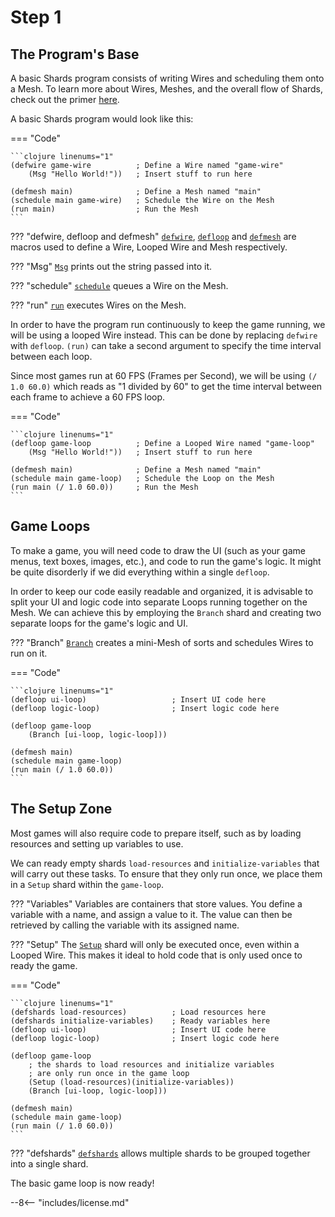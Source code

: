 # Step 1

## The Program's Base

A basic Shards program consists of writing Wires and scheduling them onto a Mesh. To learn more about Wires, Meshes, and the overall flow of Shards, check out the primer [here](https://docs.fragcolor.xyz/learn/shards/).

A basic Shards program would look like this:

=== "Code"
    
    ```clojure linenums="1"
    (defwire game-wire          ; Define a Wire named "game-wire"
        (Msg "Hello World!"))   ; Insert stuff to run here 

    (defmesh main)              ; Define a Mesh named "main"
    (schedule main game-wire)   ; Schedule the Wire on the Mesh
    (run main)                  ; Run the Mesh
    ```

??? "defwire, defloop and defmesh"
    [`defwire`](https://docs.fragcolor.xyz/docs/functions/macros/#defwire), [`defloop`](https://docs.fragcolor.xyz/docs/functions/macros/#defloop) and [`defmesh`](https://docs.fragcolor.xyz/docs/functions/macros/#defmesh) are macros used to define a Wire, Looped Wire and Mesh respectively.

??? "Msg"
    [`Msg`](https://docs.fragcolor.xyz/docs/shards/General/Msg/) prints out the string passed into it.

??? "schedule"
    [`schedule`](https://docs.fragcolor.xyz/docs/functions/misc/#schedule) queues a Wire on the Mesh.

??? "run"
    [`run`](https://docs.fragcolor.xyz/docs/functions/misc/#run) executes Wires on the Mesh.

In order to have the program run continuously to keep the game running, we will be using a looped Wire instead. This can be done by replacing `defwire` with `defloop`. `(run)` can take a second argument to specify the time interval between each loop. 

Since most games run at 60 FPS (Frames per Second), we will be using `(/ 1.0 60.0)` which reads as "1 divided by 60" to get the time interval between each frame to achieve a 60 FPS loop.

=== "Code"
    
    ```clojure linenums="1"
    (defloop game-loop          ; Define a Looped Wire named "game-loop"
        (Msg "Hello World!"))   ; Insert stuff to run here 

    (defmesh main)              ; Define a Mesh named "main"
    (schedule main game-loop)   ; Schedule the Loop on the Mesh
    (run main (/ 1.0 60.0))     ; Run the Mesh
    ```

## Game Loops 

To make a game, you will need code to draw the UI (such as your game menus, text boxes, images, etc.), and code to run the game's logic. It might be quite disorderly if we did everything within a single `defloop`. 

In order to keep our code easily readable and organized, it is advisable to split your UI and logic code into separate Loops running together on the Mesh. We can achieve this by employing the `Branch` shard and creating two separate loops for the game's logic and UI.

??? "Branch"
    [`Branch`](https://docs.fragcolor.xyz/docs/shards/General/Branch/) creates a mini-Mesh of sorts and schedules Wires to run on it.

=== "Code"
    
    ```clojure linenums="1"
    (defloop ui-loop)                   ; Insert UI code here
    (defloop logic-loop)                ; Insert logic code here

    (defloop game-loop
        (Branch [ui-loop, logic-loop]))

    (defmesh main)
    (schedule main game-loop)
    (run main (/ 1.0 60.0))
    ```

## The Setup Zone

Most games will also require code to prepare itself, such as by loading resources and setting up variables to use. 

We can ready empty shards `load-resources` and `initialize-variables` that will carry out these tasks. To ensure that they only run once, we place them in a `Setup` shard within the `game-loop`.

??? "Variables"
    Variables are containers that store values. You define a variable with a name, and assign a value to it. The value can then be retrieved by calling the variable with its assigned name.

??? "Setup"
    The [`Setup`](https://docs.fragcolor.xyz/docs/shards/General/Once/) shard will only be executed once, even within a Looped Wire. This makes it ideal to hold code that is only used once to ready the game. 

=== "Code"
    
    ```clojure linenums="1"
    (defshards load-resources)          ; Load resources here 
    (defshards initialize-variables)    ; Ready variables here
    (defloop ui-loop)                   ; Insert UI code here
    (defloop logic-loop)                ; Insert logic code here

    (defloop game-loop
        ; the shards to load resources and initialize variables 
        ; are only run once in the game loop
        (Setup (load-resources)(initialize-variables))
        (Branch [ui-loop, logic-loop]))

    (defmesh main)
    (schedule main game-loop)
    (run main (/ 1.0 60.0))
    ```

??? "defshards"
    [`defshards`](https://docs.fragcolor.xyz/docs/functions/macros/#defshards) allows multiple shards to be grouped together into a single shard.

The basic game loop is now ready!

--8<-- "includes/license.md"
